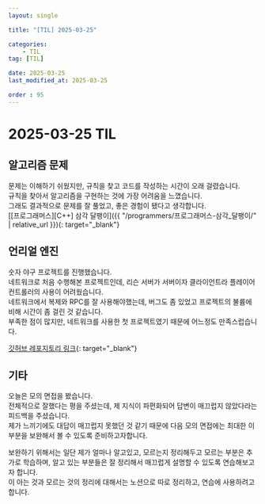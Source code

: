 ```yaml
---
layout: single

title: "[TIL] 2025-03-25"

categories:
    - TIL
tag: [TIL]

date: 2025-03-25
last_modified_at: 2025-03-25

order : 95
---
```


# 2025-03-25 TIL

## 알고리즘 문제

문제는 이해하기 쉬웠지만, 규칙을 찾고 코드를 작성하는 시간이 오래 걸렸습니다.  
규칙을 찾아서 알고리즘을 구현하는 것에 가장 어려움을 느꼈습니다.  
그래도 결과적으로 문제를 잘 풀었고, 좋은 경험이 됐다고 생각합니다.  
[[프로그래머스][C++] 삼각 달팽이]({{ "/programmers/프로그래머스-삼각_달팽이/" | relative_url }}){: target="_blank"}

## 언리얼 엔진

숫자 야구 프로젝트를 진행했습니다.  
네트워크로 처음 수행해본 프로젝트인데, 리슨 서버가 서버이자 클라이언트라 플레이어 컨트롤러의 사용이 어려웠습니다.  
네트워크에서 복제와 RPC를 잘 사용해야했는데, 버그도 좀 있었고 프로젝트의 불륨에 비해 시간이 좀 걸린 것 같습니다.  
부족한 점이 많지만, 네트워크를 사용한 첫 프로젝트였기 때문에 어느정도 만족스럽습니다.

[깃허브 레포지토리 링크](https://github.com/SeonBab/UENumberBaseBall){: target="_blank"}

## 기타

오늘은 모의 면접을 봤습니다.  
전체적으로 잘했다는 평을 주셨는데, 제 지식이 파편화되어 답변이 매끄럽지 않았다라는 피드백을 주셨습니다.  
제가 느끼기에도 대답이 매끄럽지 못했던 것 같기 때문에 다음 모의 면접에는 최대한 이 부분을 보완해서 볼 수 있도록 준비하고자합니다.

보완하기 위해서는 일단 제가 얼마나 알고있고, 모르는지 정리해두고 모르는 부분은 추가로 학습하며, 알고 있는 부분들은 잘 정리해서 매끄럽게 설명할 수 있도록 연습해보고자 합니다.  
이 아는 것과 모르는 것의 정리에 대해서는 노션으로 따로 정리하고, 연습에 사용하려고 합니다.